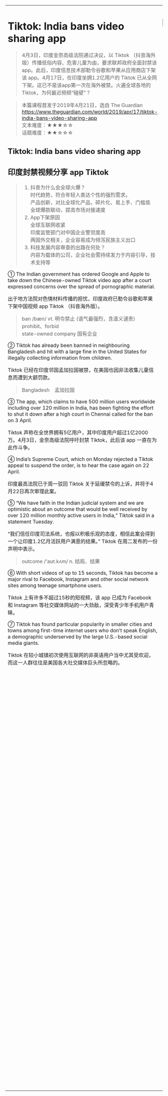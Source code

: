 <html>

<table>
    <tr>
        <td style="vertical-align:top;margin-top:0%;width: 45%">  

# Tiktok: India bans video sharing app
>4月3日，印度金奈高级法院通过决议，以 Tiktok （抖音海外版）传播低俗内容、危害儿童为由，要求联邦政府全面封禁该 app。此后，印度信息技术部勒令谷歌和苹果从应用商店下架该 app。4月17日，在印度坐拥1.2亿用户的 Tiktok 已从全网下架。这已不是该app第一次在海外被禁。火遍全球各地的Tiktok，为何最近频频“碰壁”？      

>本篇课程首发于2019年4月21日，选自 The Guardian
https://www.theguardian.com/world/2019/apr/17/tiktok-india-bans-video-sharing-app  
文本难度：★★★☆☆  
话题难度：★★☆☆☆

## Tiktok: India bans video sharing app  
## 印度封禁视频分享 app Tiktok  

>1. 抖音为什么会全球火爆？  
    时代趋势，符合年轻人表达个性的强烈需求。  
    产品创新，对比全球化产品，碎片化、易上手、门槛低  
    全球爆款联动，提高市场对接速度
>2. App下架原因  
    全球互联网收紧  
    印度监管部门对中国企业警觉度高  
    两国外交相关，企业容易成为倾泻民族主义出口
>3. 科技发展内容审查的出路在何处？  
    内容为载体的公司，企业社会需持续发力于内容引导，技术支持等  

① The Indian government has ordered Google and Apple to take down the Chinese-owned Tiktok video app after a court expressed concerns over the spread of pornographic material.   

出于地方法院对色情材料传播的担忧，印度政府已勒令谷歌和苹果下架中国视频 app Tiktok （抖音海外版）。  

>ban /bæn/ vt. 明令禁止 (语气最强烈，含道义谴责)  
>prohibit、forbid  
>state-owned company 国有企业

② Tiktok has already been banned in neighbouring Bangladesh and hit with a large fine in the United States for illegally collecting information from children.  

Tiktok 已经在印度邻国孟加拉国被禁，在美国也因非法收集儿童信息而遭到大额罚款。 
>Bangladesh　孟加拉国 

③ The app, which claims to have 500 million users worldwide including over 120 million in India, has been fighting the effort to shut it down after a high court in Chennai called for the ban on 3 April.  

Tiktok 声称在全世界拥有5亿用户，其中印度用户超过1亿2000万。4月3日，金奈高级法院呼吁封禁 Tiktok，此后该 app 一直在为此作斗争。  

④ India’s Supreme Court, which on Monday rejected a Tiktok appeal to suspend the order, is to hear the case again on 22 April.  

印度最高法院已于周一驳回 Tiktok 关于延缓禁令的上诉，并将于4月22日再次审理此案。  

⑤ “We have faith in the Indian judicial system and we are optimistic about an outcome that would be well received by over 120 million monthly active users in India,” Tiktok said in a statement Tuesday.  

“我们信任印度司法系统，也报以积极乐观的态度，相信此案会得到一个让印度1.2亿月活跃用户满意的结果。” Tiktok 在周二发布的一份声明中表示。 

>outcome /'aʊt.kʌm/ n. 结局、结果

⑥ With short videos of up to 15 seconds, Tiktok has become a major rival to Facebook, Instagram and other social network sites among teenage smartphone users.  

Tiktok 上有许多不超过15秒的短视频，该 app 已成为 Facebook 和 Instagram 等社交媒体网站的一大劲敌，深受青少年手机用户青睐。  

⑦ Tiktok has found particular popularity in smaller cities and towns among first-time internet users who don’t speak English, a demographic underserved by the large U.S.-based social media giants.  

Tiktok 在较小城镇初次使用互联网的非英语用户当中尤其受欢迎，而这一人群往往是美国各大社交媒体巨头所忽略的。
    </td>
    <td style="vertical-align:top;margin-top:0%;width: 25%">
##  ▍生词好句

- ban /bæn/ vt. 禁止；取缔
- order /ˈɔːdə, ˈɔːrdər/ vt. 命令
- take down 下架
- concern /kənˈsɜːn, kənˈsɜrːn/ n. 担忧

- pornographic /ˌpɔːnəˈɡræfɪk, ˌpɔːrnəˈɡræfɪk/ adj. 色情的
- the spread of … ……的传播
- neighbouring /ˈneɪbərɪŋ, ˈneɪbərɪŋ/ adj. 临近的；接壤的
- claim /kleɪm/ vi. 声称
 
- worldwide /ˌwɜːldˈwaɪd, ˈwɜːrldwaɪd/ adv. 在全球范围
- call for 呼吁；要求
- reject /rɪˈdʒekt/ vt. 拒绝；驳回
- appeal /əˈpiːl/ n. 上诉
 
- suspend /səˈspend/ vt. 延缓
- hear the case 听审案件
- have faith in… 对……有信心
- judicial /dʒuːˈdɪʃəl, dʒuːˈdɪʃəl/ adj. 法庭的；司法的
 
- optimistic /ˌɒptɪˈmɪstɪk, ˌɑːptəˈmɪstɪk/ adj. 乐观的；乐观主义的
- demographic /ˌdeməˈɡræfɪk/ n. 特定人群 adj. 人口的
- underserved /ˌʌndəˈsɜːvd/ adj. 服务不周的
    </td>
    <td>
## ▍词汇拓展

1. concern /kənˈsɜːn, kənˈsɜrːn/ n. 担忧  
   express concerns over sth. 表达对某事的担忧、关心  
   The experts expressed growing concerns over the spread of the disease.
   专家们表达了对疾病传播这一现象日益增强的担忧。

2. pornography 色情  
   非正式/口语：porn

3. neighbouring /ˈneɪbərɪŋ, ˈneɪbərɪŋ/ adj. 临近的；接壤的  
   Kentucky and Tennessee are neighboring states.  
   肯塔基州与田纳西州比邻。

4. hit…with… 用……对……进行打击、冲击

5. fine 罚款  
   a $1,000 (one thousand dollar) fine 1000美元罚款  
   a heavy fine / a severe fine 巨额罚款

6. worldwide adj. 全球范围的 adv. 在全局范围  
   a worldwide recession 全球范围内的衰退  
   His books have sold more than 20 million copies worldwide.  他的书在全球范围内销量已破2000万册。

7. fight vi. 抗争；斗争  
   fight for sth. 为了……抗争  
   fight against sth. 抵抗……  
   fight with sth. 与……并肩作战  
   fight vt. 打击  
   fight crime 打击犯罪

8. India’s Supreme Court   
   印度最高法院，一个国家的最高审判机构，也是级别最高的法院，作为专有名词。相当于Supreme Court of India
   Supreme Court of the United State / U. S. Supreme Court 美国最高法院

9. file an appeal 提出申诉  
   reject an appeal 驳回申诉  
   accept an appeal 申诉成功

10. suspend /səˈspend/ vt. 延缓   
    He was suspended from school for fighting.
    他因为打架而被勒令停学。

11. hearing 听证会  
    a court hearing 法庭的庭审  

12. have faith in… 对……有信心  
    You can make it. I have great faith in you.
    你能处理好的。我对你满怀信心。

13. judicial /dʒuːˈdɪʃəl, dʒuːˈdɪʃəl/ adj. 法庭的；司法的  
    judge n. 法官  
    judgment n. 判断

14. optimistic /ˌɒptɪˈmɪstɪk, ˌɑːptəˈmɪstɪk/  adj. 乐观的；乐观主义的  
    optimism n. 乐观；乐观主义  
    optimist n. 乐天派；乐观的人  
    be optimistic about sth. 对某事持乐观态度

15. be well received 受欢迎的；被认可的  
    well-received adj. 受欢迎的；被认可的

16. monthly active users (MAU) 月活跃用户（“月活”）  
    daily active users (DAU) 日活跃用户（“日活”）

17. find popularity in… 在……中受欢迎  
    相当于 be popular in…  
    find difficulty in… 在……发现困难；遇到困难

18. demographic /ˌdeməˈɡræfɪk/ n. 特定人群 adj. 人口的  
    demographic trends 人口发展趋势

19. underserved /ˌʌndəˈsɜːvd/ adj. 服务不周的  
    undeserved /ˌʌndɪˈzɜːvd, ˌʌndɪˈzɜːrvd/ adj. 不应得的右侧
            </td>
        </tr>
    </table>
</html>
